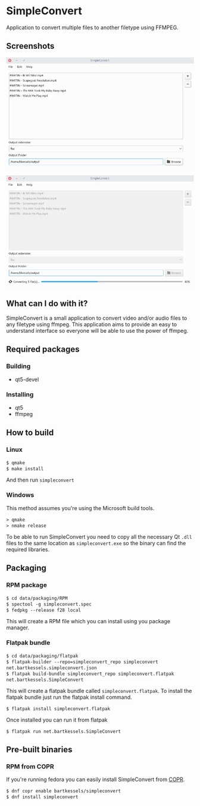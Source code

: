 # SimpleConvert

Application to convert multiple files to another filetype using FFMPEG.

## Screenshots

![SimpleConvert mainwindow](data/screenshots/mainwindow.png)

![SimpleConvert when converting files](data/screenshots/mainwindow_converting.png)

## What can I do with it?

SimpleConvert is a small application to convert video and/or
audio files to any filetype using ffmpeg. This application aims
to provide an easy to understand interface so everyone will be
able to use the power of ffmpeg.

## Required packages

### Building

- qt5-devel

### Installing

- qt5
- ffmpeg

## How to build

### Linux

```
$ qmake
$ make install
```

And then run `simpleconvert`

### Windows

This method assumes you're using the Microsoft build tools.

```
> qmake
> nmake release
```

To be able to run SimpleConvert you need to copy all the
necessary Qt `.dll` files to the same location as `simpleconvert.exe`
so the binary can find the required libraries.

## Packaging

### RPM package

```
$ cd data/packaging/RPM
$ spectool -g simpleconvert.spec
$ fedpkg --release f28 local
```

This will create a RPM file which you can install using you package manager.

### Flatpak bundle

```
$ cd data/packaging/flatpak
$ flatpak-builder --repo=simpleconvert_repo simpleconvert net.bartkessels.simpleconvert.json
$ flatpak build-bundle simpleconvert_repo simpleconvert.flatpak net.bartkessels.SimpleConvert
```

This will create a flatpak bundle called `simpleconvert.flatpak`. To install the flatpak bundle
just run the flatpak install command.

```
$ flatpak install simpleconvert.flatpak
```

Once installed you can run it from flatpak

```
$ flatpak run net.bartkessels.SimpleConvert
```

## Pre-built binaries

### RPM from COPR

If you're running fedora you can easily install SimpleConvert from [COPR](https://copr.fedorainfracloud.org/coprs/bartkessels/simpleconvert/).

```
$ dnf copr enable bartkessels/simpleconvert
$ dnf install simpleconvert
```
